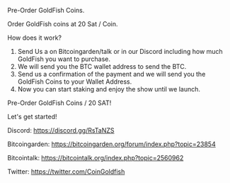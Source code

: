 Pre-Order GoldFish Coins.

Order GoldFish coins at 20 Sat / Coin.

How does it work?
1. Send Us a on Bitcoingarden/talk or in our Discord including how much GoldFish you want to purchase.
2. We will send you the BTC wallet address to send the BTC.
3. Send us a confirmation of the payment and we will send you the GoldFish Coins to your Wallet Address.
4. Now you can start staking and enjoy the show until we launch.

Pre-Order GoldFish Coins / 20 SAT!

Let's get started! 

Discord: https://discord.gg/RsTaNZS

Bitcoingarden: https://bitcoingarden.org/forum/index.php?topic=23854

Bitcointalk: https://bitcointalk.org/index.php?topic=2560962

Twitter: https://twitter.com/CoinGoldfish

